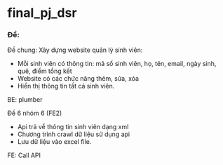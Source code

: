 # final_pj_dsr

### Đề: 
Đề chung:
Xây dựng website quản lý sinh viên:
-	Mỗi sinh viên có thông tin: mã số sinh viên, họ, tên, email, ngày sinh, quê, điểm tổng kết
-	Website có các chức năng thêm, sửa, xóa
-	Hiển thị thông tin tất cả sinh viên.

BE: plumber

Đề 6 nhóm 6 (FE2)
- Api trả về thông tin sinh viên dạng xml
- Chương trình crawl dữ liệu sử dụng api
- Lưu dữ liệu vào excel file.

FE: Call API

